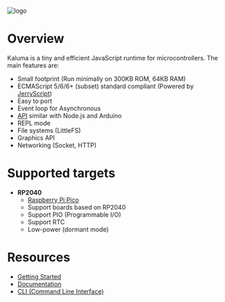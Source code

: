 ![logo](https://github.com/kaluma-project/kaluma/blob/master/logo.png?raw=true)

# Overview

Kaluma is a tiny and efficient JavaScript runtime for microcontrollers. The main features are:

- Small footprint (Run minimally on 300KB ROM, 64KB RAM)
- ECMAScript 5/6/6+ (subset) standard compliant (Powered by [JerryScript](http://jerryscript.net/))
- Easy to port
- Event loop for Asynchronous
- [API](https://docs.kaluma.io/) similar with Node.js and Arduino
- REPL mode
- File systems (LittleFS)
- Graphics API
- Networking (Socket, HTTP)

# Supported targets

- **RP2040**
  - [Raspberry Pi Pico](https://www.raspberrypi.org/products/raspberry-pi-pico/)
  - Support boards based on RP2040
  - Support PIO (Programmable I/O)
  - Support RTC
  - Low-power (dormant mode)

# Resources

- [Getting Started](https://docs.kaluma.io/getting_started)
- [Documentation](https://docs.kaluma.io/)
- [CLI (Command Line Interface)](https://github.com/kaluma-project/kaluma-cli)
